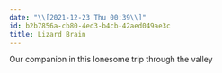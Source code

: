 ```yaml
---
date: "\\[2021-12-23 Thu 00:39\\]"
id: b2b7856a-cb80-4ed3-b4cb-42aed049ae3c
title: Lizard Brain
---
```


Our companion in this lonesome trip through the valley
